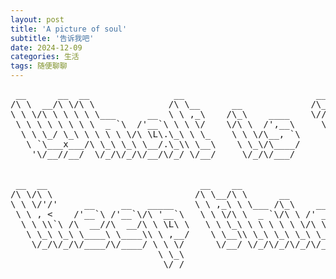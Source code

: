 ```yaml
---
layout: post
title: 'A picture of soul'
subtitle: '告诉我吧'
date: 2024-12-09
categories: 生活
tags: 随便聊聊
---
```


<pre>
 __      __  __                __                         ___                             
/\ \  __/\ \/\ \              /\ \__      __             /\_ \                            
\ \ \/\ \ \ \ \ \___      __  \ \ ,_\    /\_\    ____    \//\ \     ___   __  __     __   
 \ \ \ \ \ \ \ \  _ `\  /'__`\ \ \ \/    \/\ \  /',__\     \ \ \   / __`\/\ \/\ \  /'__`\ 
  \ \ \_/ \_\ \ \ \ \ \/\ \L\.\_\ \ \_    \ \ \/\__, `\     \_\ \_/\ \L\ \ \ \_/ |/\  __/ 
   \ `\___x___/\ \_\ \_\ \__/.\_\\ \__\    \ \_\/\____/     /\____\ \____/\ \___/ \ \____\
    '\/__//__/  \/_/\/_/\/__/\/_/ \/__/     \/_/\/___/      \/____/\/___/  \/__/   \/____/
                                                                                          
                                                                                        
 __  __                             __    __                  __                              
/\ \/\ \                           /\ \__/\ \      __        /\ \      __                     
\ \ \/'/'     __     __   _____    \ \ ,_\ \ \___ /\_\    ___\ \ \/'\ /\_\    ___      __     
 \ \ , <    /'__`\ /'__`\/\ '__`\   \ \ \/\ \  _ `\/\ \ /' _ `\ \ , < \/\ \ /' _ `\  /'_ `\   
  \ \ \\`\ /\  __//\  __/\ \ \L\ \   \ \ \_\ \ \ \ \ \ \/\ \/\ \ \ \\`\\ \ \/\ \/\ \/\ \L\ \  
   \ \_\ \_\ \____\ \____\\ \ ,__/    \ \__\\ \_\ \_\ \_\ \_\ \_\ \_\ \_\ \_\ \_\ \_\ \____ \ 
    \/_/\/_/\/____/\/____/ \ \ \/      \/__/ \/_/\/_/\/_/\/_/\/_/\/_/\/_/\/_/\/_/\/_/\/___L\ \
                            \ \_\                                                      /\____/
                             \/_/                                                      \_/__/ 
</pre>